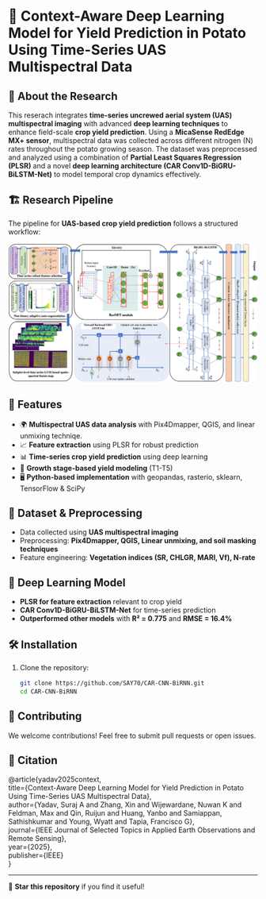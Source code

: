 # 🌿 Context-Aware Deep Learning Model for Yield Prediction in Potato Using Time-Series UAS Multispectral Data

## 📖 About the Research
This reserach integrates **time-series uncrewed aerial system (UAS) multispectral imaging** with advanced **deep learning techniques** to enhance field-scale **crop yield prediction**. Using a **MicaSense RedEdge MX+ sensor**, multispectral data was collected across different nitrogen (N) rates throughout the potato growing season. The dataset was preprocessed and analyzed using a combination of **Partial Least Squares Regression (PLSR)** and a novel **deep learning architecture (CAR Conv1D-BiGRU-BiLSTM-Net)** to model temporal crop dynamics effectively.  

## 🏗 Research Pipeline  
The pipeline for **UAS-based crop yield prediction** follows a structured workflow:  

![Research Pipeline](Figures/Fig7-1.png)

## 🚀 Features
- 🌍 **Multispectral UAS data analysis** with Pix4Dmapper, QGIS, and linear unmixing techniqe.
- 📈 **Feature extraction** using PLSR for robust prediction   
- 📊 **Time-series crop yield prediction** using deep learning   
- 🔄 **Growth stage-based yield modeling** (T1-T5)  
- 🖥️ **Python-based implementation** with geopandas, rasterio, sklearn, TensorFlow & SciPy

## 📂 Dataset & Preprocessing  
- Data collected using **UAS multispectral imaging**  
- Preprocessing: **Pix4Dmapper, QGIS, Linear unmixing, and soil masking techniques**  
- Feature engineering: **Vegetation indices (SR, CHLGR, MARI, Vf), N-rate**

## 🧠 Deep Learning Model  
- **PLSR for feature extraction** relevant to crop yield  
- **CAR Conv1D-BiGRU-BiLSTM-Net** for time-series prediction  
- **Outperformed other models** with **R² = 0.775** and **RMSE = 16.4%** 

## 🛠 Installation  
1. Clone the repository:  
   ```bash
   git clone https://github.com/SAY70/CAR-CNN-BiRNN.git
   cd CAR-CNN-BiRNN
   ```

## 🤝 Contributing
We welcome contributions! Feel free to submit pull requests or open issues.

## 📖 Citation
@article{yadav2025context,\
  title={Context-Aware Deep Learning Model for Yield Prediction in Potato Using Time-Series UAS Multispectral Data},\
  author={Yadav, Suraj A and Zhang, Xin and Wijewardane, Nuwan K and Feldman, Max and Qin, Ruijun and Huang, Yanbo and Samiappan, Sathishkumar and Young, Wyatt and Tapia, Francisco G},\
  journal={IEEE Journal of Selected Topics in Applied Earth Observations and Remote Sensing},\
  year={2025},\
  publisher={IEEE}\
}

---
🌟 **Star this repository** if you find it useful!


